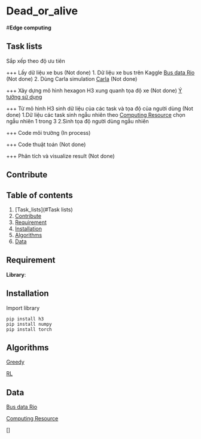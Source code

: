 # Dead_or_alive

#**Edge computing**
## Task lists

Sắp xếp theo độ ưu tiên

+++ Lấy dữ liệu xe bus (Not done)
    1. Dữ liệu xe bus trên Kaggle [Bus data Rio](kaggle.com/igorbalteiro/gps-data-from-rio-de-janeiro-buses) (Not done)
    2. Dùng Carla simulation [Carla](https://carla.readthedocs.io/en/latest/) (Not done)


    
+++ Xây dựng mô hình hexagon H3 xung quanh tọa độ xe (Not done)
    [Ý tưởng sử dụng](https://stackoverflow.com/questions/70251511/using-h3-to-get-the-closest-vehicles-to-a-geolocation)


+++ Từ mô hình H3 sinh dữ liệu của các task và tọa độ của người dùng (Not done)
    1.Dữ liệu các task sinh ngẫu nhiên theo [Computing Resource](https://www.mdpi.com/2079-9292/12/15/3223) chọn ngẫu nhiên 1 trong 3
    2.Sinh tọa độ người dùng ngẫu nhiên 

+++ Code môi trường (In process)

+++ Code thuật toán (Not done)

+++ Phân tích và visualize result (Not done)


 
 
## Contribute


## Table of contents
1. [Task_lists](#Task lists)
2. [Contribute](#Contribute)
3. [Requirement](#Dependencies)
4. [Installation](#INSTALLATION)
5. [Algorithms](#QUICK-USE)
6. [Data ](#DATA)
## Requirement

**Library**: 
## Installation
Import library
```
pip install h3
pip install numpy
pip install torch
```
## Algorithms
[Greedy]()

[RL]()




## Data 
[Bus data Rio](kaggle.com/igorbalteiro/gps-data-from-rio-de-janeiro-buses)

[Computing Resource](https://www.mdpi.com/2079-9292/12/15/3223)

[]
